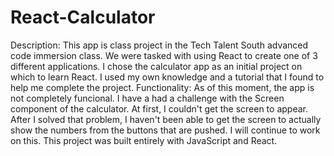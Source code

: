 # React-Calculator
Description: This app is class project in the Tech Talent South advanced code immersion class. We were tasked with using React to create one of 3 different applications. I chose the calculator app as an initial project on which to learn React. I used my own knowledge and a tutorial that I found to help me complete the project. 
Functionality: As of this moment, the app is not completely funcional. I have a had a challenge with the Screen component of the calculator. At first, I couldn't get the screen to appear. After I solved that problem, I haven't been able to get the screen to actually show the numbers from the buttons that are pushed. I will continue to work on this. 
This project was built entirely with JavaScript and React. 

